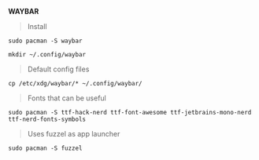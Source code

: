 **WAYBAR**

>Install

```
sudo pacman -S waybar
```

```
mkdir ~/.config/waybar
```

>Default config files

```
cp /etc/xdg/waybar/* ~/.config/waybar/
```

>Fonts that can be useful

```
sudo pacman -S ttf-hack-nerd ttf-font-awesome ttf-jetbrains-mono-nerd ttf-nerd-fonts-symbols
```

>Uses fuzzel as app launcher

```
sudo pacman -S fuzzel
```
